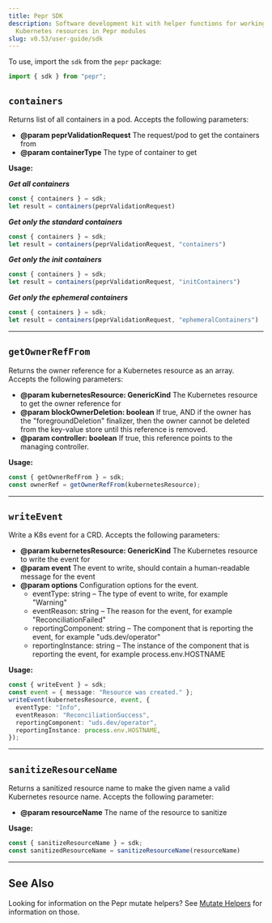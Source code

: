```yaml
---
title: Pepr SDK
description: Software development kit with helper functions for working with
  Kubernetes resources in Pepr modules
slug: v0.53/user-guide/sdk
---
```


To use, import the `sdk` from the `pepr` package:

```typescript
import { sdk } from "pepr";
```

## `containers`

Returns list of all containers in a pod. Accepts the following parameters:

* **@param peprValidationRequest** The request/pod to get the containers from
* **@param containerType** The type of container to get

**Usage:**

***Get all containers***

```typescript
const { containers } = sdk;
let result = containers(peprValidationRequest)
```

***Get only the standard containers***

```typescript
const { containers } = sdk;
let result = containers(peprValidationRequest, "containers")
```

***Get only the init containers***

```typescript
const { containers } = sdk;
let result = containers(peprValidationRequest, "initContainers")
```

***Get only the ephemeral containers***

```typescript
const { containers } = sdk;
let result = containers(peprValidationRequest, "ephemeralContainers")
```

***

## `getOwnerRefFrom`

Returns the owner reference for a Kubernetes resource as an array. Accepts the following parameters:

* **@param kubernetesResource: GenericKind** The Kubernetes resource to get the owner reference for
* **@param blockOwnerDeletion: boolean** If true, AND if the owner has the "foregroundDeletion" finalizer, then the owner cannot be deleted from the key-value store until this reference is removed.
* **@param controller: boolean** If true, this reference points to the managing controller.

**Usage:**

```typescript
const { getOwnerRefFrom } = sdk;
const ownerRef = getOwnerRefFrom(kubernetesResource);
```

***

## `writeEvent`

Write a K8s event for a CRD. Accepts the following parameters:

* **@param kubernetesResource: GenericKind** The Kubernetes resource to write the event for
* **@param event** The event to write, should contain a human-readable message for the event
* **@param options** Configuration options for the event.
  * eventType: string – The type of event to write, for example "Warning"
  * eventReason: string – The reason for the event, for example "ReconciliationFailed"
  * reportingComponent: string – The component that is reporting the event, for example "uds.dev/operator"
  * reportingInstance: string – The instance of the component that is reporting the event, for example process.env.HOSTNAME

**Usage:**

```typescript
const { writeEvent } = sdk;
const event = { message: "Resource was created." };
writeEvent(kubernetesResource, event, {
  eventType: "Info",
  eventReason: "ReconciliationSuccess",
  reportingComponent: "uds.dev/operator",
  reportingInstance: process.env.HOSTNAME,
});
```

***

## `sanitizeResourceName`

Returns a sanitized resource name to make the given name a valid Kubernetes resource name. Accepts the following parameter:

* **@param resourceName** The name of the resource to sanitize

**Usage:**

```typescript
const { sanitizeResourceName } = sdk;
const sanitizedResourceName = sanitizeResourceName(resourceName)
```

***

## See Also

Looking for information on the Pepr mutate helpers? See [Mutate Helpers](../actions/mutate#mutate-helpers) for information on those.
